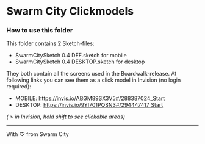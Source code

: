 # Swarm City Clickmodels

### How to use this folder
This folder contains 2 Sketch-files:
- SwarmCitySketch 0.4 DEF.sketch for mobile
- SwarmCitySketch 0.4 DESKTOP.sketch for desktop

They both contain all the screens used in the Boardwalk-release.
At following links you can see them as a click model in Invision (no login required):
- MOBILE: https://invis.io/ABGM89SX3V5#/288387024_Start
- DESKTOP: https://invis.io/9YI701PQSN3#/294447417_Start

_( > in Invision, hold shift to see clickable areas)_

----

With ♡ from Swarm City
